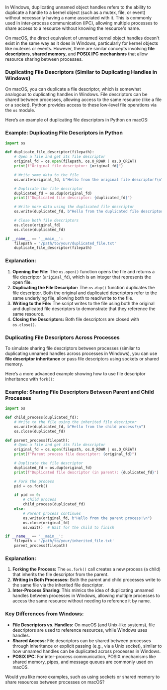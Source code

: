 In Windows, duplicating unnamed object handles refers to the ability to duplicate a handle to a kernel object (such as a mutex, file, or event) without necessarily having a name associated with it. This is commonly used in inter-process communication (IPC), allowing multiple processes to share access to a resource without knowing the resource's name.

On macOS, the direct equivalent of unnamed kernel object handles doesn't exist in the same way as it does in Windows, particularly for kernel objects like mutexes or events. However, there are similar concepts involving **file descriptors**, **shared memory**, and **POSIX IPC mechanisms** that allow resource sharing between processes.

### Duplicating File Descriptors (Similar to Duplicating Handles in Windows)

On macOS, you can duplicate a file descriptor, which is somewhat analogous to duplicating handles in Windows. File descriptors can be shared between processes, allowing access to the same resource (like a file or a socket). Python provides access to these low-level file operations via the `os` module.

Here’s an example of duplicating file descriptors in Python on macOS:

### Example: Duplicating File Descriptors in Python

```python
import os

def duplicate_file_descriptor(filepath):
    # Open a file and get its file descriptor
    original_fd = os.open(filepath, os.O_RDWR | os.O_CREAT)
    print(f"Original file descriptor: {original_fd}")

    # Write some data to the file
    os.write(original_fd, b"Hello from the original file descriptor!\n")

    # Duplicate the file descriptor
    duplicated_fd = os.dup(original_fd)
    print(f"Duplicated file descriptor: {duplicated_fd}")

    # Write more data using the duplicated file descriptor
    os.write(duplicated_fd, b"Hello from the duplicated file descriptor!\n")

    # Close both file descriptors
    os.close(original_fd)
    os.close(duplicated_fd)

if __name__ == '__main__':
    filepath = '/path/to/your/duplicated_file.txt'
    duplicate_file_descriptor(filepath)
```

### Explanation:
1. **Opening the File:** The `os.open()` function opens the file and returns a file descriptor (`original_fd`), which is an integer that represents the open file.
2. **Duplicating the File Descriptor:** The `os.dup()` function duplicates the file descriptor. Both the original and duplicated descriptors refer to the same underlying file, allowing both to read/write to the file.
3. **Writing to the File:** The script writes to the file using both the original and duplicated file descriptors to demonstrate that they reference the same resource.
4. **Closing the Descriptors:** Both file descriptors are closed with `os.close()`.

### Duplicating File Descriptors Across Processes

To simulate sharing file descriptors between processes (similar to duplicating unnamed handles across processes in Windows), you can use **file descriptor inheritance** or pass file descriptors using sockets or shared memory.

Here’s a more advanced example showing how to use file descriptor inheritance with `fork()`:

### Example: Sharing File Descriptors Between Parent and Child Processes

```python
import os

def child_process(duplicated_fd):
    # Write to the file using the inherited file descriptor
    os.write(duplicated_fd, b"Hello from the child process!\n")
    os.close(duplicated_fd)

def parent_process(filepath):
    # Open a file and get its file descriptor
    original_fd = os.open(filepath, os.O_RDWR | os.O_CREAT)
    print(f"Parent process file descriptor: {original_fd}")

    # Duplicate the file descriptor
    duplicated_fd = os.dup(original_fd)
    print(f"Duplicated file descriptor (in parent): {duplicated_fd}")

    # Fork the process
    pid = os.fork()

    if pid == 0:
        # Child process
        child_process(duplicated_fd)
    else:
        # Parent process continues
        os.write(original_fd, b"Hello from the parent process!\n")
        os.close(original_fd)
        os.wait()  # Wait for the child to finish

if __name__ == '__main__':
    filepath = '/path/to/your/inherited_file.txt'
    parent_process(filepath)
```

### Explanation:
1. **Forking the Process:** The `os.fork()` call creates a new process (a child) that inherits the file descriptor from the parent.
2. **Writing in Both Processes:** Both the parent and child processes write to the same file via the inherited file descriptor.
3. **Inter-Process Sharing:** This mimics the idea of duplicating unnamed handles between processes in Windows, allowing multiple processes to access the same resource without needing to reference it by name.

### Key Differences from Windows:
- **File Descriptors vs. Handles:** On macOS (and Unix-like systems), file descriptors are used to reference resources, while Windows uses handles.
- **Shared Access:** File descriptors can be shared between processes through inheritance or explicit passing (e.g., via a Unix socket), similar to how unnamed handles can be duplicated across processes in Windows.
- **POSIX IPC:** For inter-process communication, POSIX mechanisms like shared memory, pipes, and message queues are commonly used on macOS.

Would you like more examples, such as using sockets or shared memory to share resources between processes on macOS?